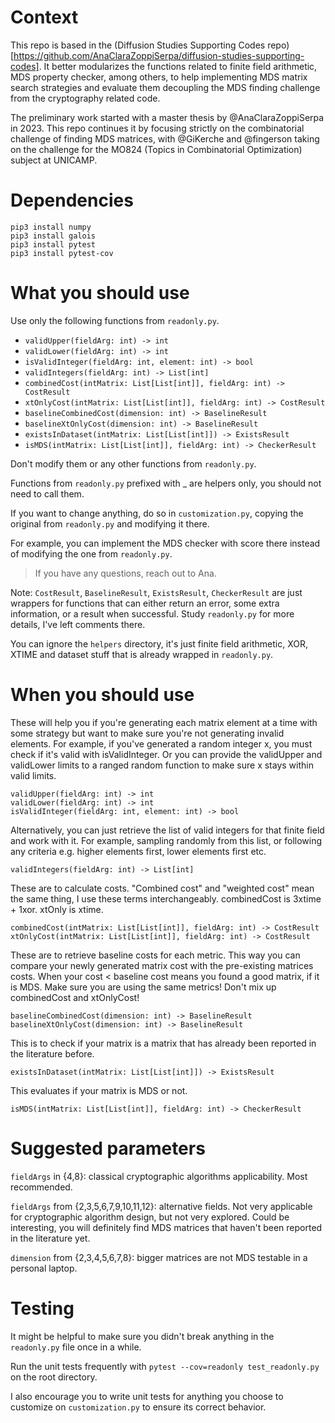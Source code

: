 # Context
This repo is based in the (Diffusion Studies Supporting Codes repo)[https://github.com/AnaClaraZoppiSerpa/diffusion-studies-supporting-codes]. It better modularizes the functions related to finite field arithmetic, MDS property checker, among others, to help implementing MDS matrix search strategies and evaluate them decoupling the MDS finding challenge from the cryptography related code. 

The preliminary work started with a master thesis by @AnaClaraZoppiSerpa in 2023. This repo continues it by focusing strictly on the combinatorial challenge of finding MDS matrices, with @GiKerche and @fingerson taking on the challenge for the MO824 (Topics in Combinatorial Optimization) subject at UNICAMP.

# Dependencies

```
pip3 install numpy
pip3 install galois
pip3 install pytest
pip3 install pytest-cov
```

# What you should use
Use only the following functions from `readonly.py`.

- `validUpper(fieldArg: int) -> int`
- `validLower(fieldArg: int) -> int`
- `isValidInteger(fieldArg: int, element: int) -> bool`
- `validIntegers(fieldArg: int) -> List[int]`
- `combinedCost(intMatrix: List[List[int]], fieldArg: int) -> CostResult`
- `xtOnlyCost(intMatrix: List[List[int]], fieldArg: int) -> CostResult`
- `baselineCombinedCost(dimension: int) -> BaselineResult`
- `baselineXtOnlyCost(dimension: int) -> BaselineResult`
- `existsInDataset(intMatrix: List[List[int]]) -> ExistsResult`
- `isMDS(intMatrix: List[List[int]], fieldArg: int) -> CheckerResult`

Don't modify them or any other functions from `readonly.py`.

Functions from `readonly.py` prefixed with _ are helpers only, you should not need to call them.

If you want to change anything, do so in `customization.py`, copying the original from `readonly.py` and modifying it there.

For example, you can implement the MDS checker with score there instead of modifying the one from `readonly.py`.

> If you have any questions, reach out to Ana.

Note: `CostResult`, `BaselineResult`, `ExistsResult`, `CheckerResult` are just wrappers for functions that can either return an error, some extra information, or a result when successful. Study `readonly.py` for more details, I've left comments there.

You can ignore the `helpers` directory, it's just finite field arithmetic, XOR, XTIME and dataset stuff that is already wrapped in `readonly.py`.

# When you should use

These will help you if you're generating each matrix element at a time with some strategy but want to make sure you're not generating invalid elements.
For example, if you've generated a random integer x, you must check if it's valid with isValidInteger.
Or you can provide the validUpper and validLower limits to a ranged random function to make sure x stays within valid limits.

```
validUpper(fieldArg: int) -> int
validLower(fieldArg: int) -> int
isValidInteger(fieldArg: int, element: int) -> bool
```

Alternatively, you can just retrieve the list of valid integers for that finite field and work with it.
For example, sampling randomly from this list, or following any criteria e.g. higher elements first, lower elements first etc.

```
validIntegers(fieldArg: int) -> List[int]
```

These are to calculate costs. "Combined cost" and "weighted cost" mean the same thing, I use these terms interchangeably.
combinedCost is 3xtime + 1xor.
xtOnly is xtime.

```
combinedCost(intMatrix: List[List[int]], fieldArg: int) -> CostResult
xtOnlyCost(intMatrix: List[List[int]], fieldArg: int) -> CostResult
```

These are to retrieve baseline costs for each metric.
This way you can compare your newly generated matrix cost with the pre-existing matrices costs.
When your cost < baseline cost means you found a good matrix, if it is MDS.
Make sure you are using the same metrics! Don't mix up combinedCost and xtOnlyCost!

```
baselineCombinedCost(dimension: int) -> BaselineResult
baselineXtOnlyCost(dimension: int) -> BaselineResult
```

This is to check if your matrix is a matrix that has already been reported in the literature before.

```
existsInDataset(intMatrix: List[List[int]]) -> ExistsResult
```

This evaluates if your matrix is MDS or not.

```
isMDS(intMatrix: List[List[int]], fieldArg: int) -> CheckerResult
```

# Suggested parameters

`fieldArgs` in {4,8}: classical cryptographic algorithms applicability. Most recommended.

`fieldArgs` from {2,3,5,6,7,9,10,11,12}: alternative fields. Not very applicable for cryptographic algorithm design, but not very explored. Could be interesting, you will definitely find MDS matrices that haven't been reported in the literature yet.

`dimension` from {2,3,4,5,6,7,8}: bigger matrices are not MDS testable in a personal laptop.

# Testing

It might be helpful to make sure you didn't break anything in the `readonly.py` file once in a while. 

Run the unit tests frequently with `pytest --cov=readonly test_readonly.py` on the root directory.

I also encourage you to write unit tests for anything you choose to customize on `customization.py` to ensure its correct behavior.

